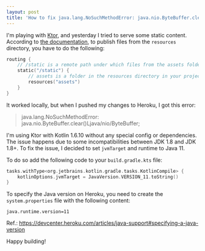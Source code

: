 ```yaml
---
layout: post
title: 'How to fix java.lang.NoSuchMethodError: java.nio.ByteBuffer.clear()Ljava/nio/ByteBuffer; when using Ktor on Heroku?'
---
```


I'm playing with [Ktor](https://ktor.io/), and yesterday I tried to serve some static content.
According to [the documentation](https://ktor.io/docs/serving-static-content.html#embedded-application-resources), to publish files from the `resources` directory, you have to do the following:
```kotlin
routing {
    // /static is a remote path under which files from the assets folder will be accessible
    static("/static") {
        // assets is a folder in the resources directory in your project
        resources("assets")
    }
}
```

It worked locally, but when I pushed my changes to Heroku, I got this error:
>java.lang.NoSuchMethodError: java.nio.ByteBuffer.clear()Ljava/nio/ByteBuffer;

I'm using Ktor with Kotlin 1.6.10 without any special config or dependencies.
The issue happens due to some incompatibilities between JDK 1.8 and JDK 1.8+.
To fix the issue, I decided to set `jvmTarget` and runtime to Java 11.

To do so add the following code to your `build.gradle.kts` file:
```kotlin
tasks.withType<org.jetbrains.kotlin.gradle.tasks.KotlinCompile> {
    kotlinOptions.jvmTarget = JavaVersion.VERSION_11.toString()
}
```

To specify the Java version on Heroku, you need to create the `system.properties` file with the following content:
```
java.runtime.version=11
```
Ref.: <https://devcenter.heroku.com/articles/java-support#specifying-a-java-version>

Happy building!
